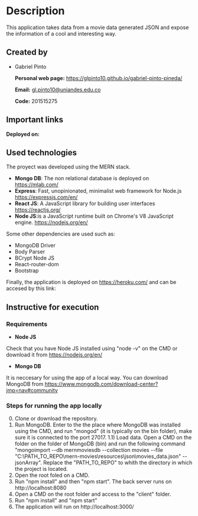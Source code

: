 # Description
This application takes data from a movie data generated JSON and expose the information of a cool and interesting way. 

## Created by
- Gabriel Pinto

  **Personal web page:** https://glpinto10.github.io/gabriel-pinto-pineda/
  
  **Email:** gl.pinto10@uniandes.edu.co
  
  **Code:** 201515275

## Important links

**Deployed on:** 

## Used technologies

The proyect was developed using the MERN stack.

- **Mongo DB**: The non relational database is deployed on https://mlab.com/
- **Express**: Fast, unopinionated, minimalist web framework for Node.js https://expressjs.com/en/
- **React JS**: A JavaScript library for building user interfaces https://reactjs.org/
- **Node JS**:is a JavaScript runtime built on Chrome's V8 JavaScript engine. https://nodejs.org/en/

Some other dependencies are used such as:

- MongoDB Driver
- Body Parser
- BCrypt Node JS
- React-router-dom
- Bootstrap

Finally, the application is deployed on https://heroku.com/ and can be accesed by this link: 

## Instructive for execution

### Requirements

- **Node JS** 

Check that you have Node JS installed using "node -v" on the CMD or download it from https://nodejs.org/en/

- **Mongo DB**

It is neccesary for using the app of a local way. You can download MongoDB from https://www.mongodb.com/download-center?jmp=nav#community

### Steps for running the app locally

0) Clone or download the repository.
1) Run MongoDB. Enter to the the place where MongoDB was installed using the CMD, and run "mongod" (it is typically on the bin folder), make sure it is connected to the port 27017.
1.1) Load data. Open a CMD on the folder on the folder of MongoDB (bin) and run the following command "mongoimport --db mernmoviesdb --collection movies --file "C:\PATH_TO_REPO\mern-movies\resources\json\movies_data.json" --jsonArray". Replace the "PATH_TO_REPO" to whith the directory in which the project is located.
2) Open the root foled on a CMD.
3) Run "npm install" and then "npm start". The back server runs on http://localhost:8080
5) Open a CMD on the root folder and access to the "client" folder.
6) Run "npm install" and "npm start"
7) The application will run on http://localhost:3000/
